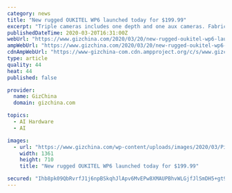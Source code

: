 ```yaml
---
category: news
title: "New rugged OUKITEL WP6 launched today for $199.99"
excerpt: "Triple cameras includes one depth and one aux cameras. Fabricated on TSMC’s 12 nm process, the chip incorporates eight cores. Helio P70 has enhanced AI engine combined with CPU and GPU upgrades for more powerful AI processing. Most important thing is 10000 mAh with low-power-comsumption P70 contribute to longer battery life which mean live or ..."
publishedDateTime: 2020-03-20T16:31:00Z
webUrl: "https://www.gizchina.com/2020/03/20/new-rugged-oukitel-wp6-launched-today-for-199-99/"
ampWebUrl: "https://www.gizchina.com/2020/03/20/new-rugged-oukitel-wp6-launched-today-for-199-99/amp/"
cdnAmpWebUrl: "https://www-gizchina-com.cdn.ampproject.org/c/s/www.gizchina.com/2020/03/20/new-rugged-oukitel-wp6-launched-today-for-199-99/amp/"
type: article
quality: 44
heat: 44
published: false

provider:
  name: GizChina
  domain: gizchina.com

topics:
  - AI Hardware
  - AI

images:
  - url: "https://www.gizchina.com/wp-content/uploads/images/2020/03/Picture1-kopie.png"
    width: 1361
    height: 710
    title: "New rugged OUKITEL WP6 launched today for $199.99"

secured: "Ihb8pk09QbRvrfJ1j6npBSkqhJlApv6MvEPw8XMAUPBhvWLGjfJlSmDH5+gt9ikXLRa4ydSL04MTZvXwbphlUyN4diJqX/UoDNnQuOPG5+wmpKG8Co/CtvJEoAL+ewd78t0+XX8tRUJRw4eqfQMsQ0liOcgtmjvpnwpsyjxTrCkjklXTjNb1FSgtv7O+0i1RfAl7DjydFJSNcJPr07d/Z32RjD0JFMWQ1oHg92b65vf3Fh4MfwvqXa6QzGJTQrWJYKEOVn9gVFqM5iphK4oRg7uXSnCz/YHsGe9Eawllb1ou2ruR6gB+UYY+3AyIHMoq;bxxG06owr+t9fHq9RTfELw=="
---
```


